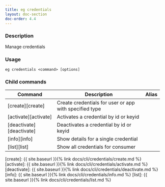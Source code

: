 ```yaml
---
title: eg credentials
layout: doc-section
doc-order: 4.4
---
```


### Description

Manage credentials

### Usage

```shell
eg credentials <command> [options]
```

### Child commands

| Command                  | Description                                            | Alias |
| ---                      | ---                                                    | ---   |
| [create][create]         | Create credentials for user or app with specified type |       |
| [activate][activate]     | Activates a credential by id or keyid                  |       |
| [deactivate][deactivate] | Deactivates a credential by id or keyid                |       |
| [info][info]             | Show details for a single credential                   |       |
| [list][list]             | Show all credentials for consumer                      |       |

[create]: {{ site.baseurl }}{% link docs/cli/credentials/create.md %}
[activate]: {{ site.baseurl }}{% link docs/cli/credentials/activate.md %}
[deactivate]: {{ site.baseurl }}{% link docs/cli/credentials/deactivate.md %}
[info]: {{ site.baseurl }}{% link docs/cli/credentials/info.md %}
[list]: {{ site.baseurl }}{% link docs/cli/credentials/list.md %}
